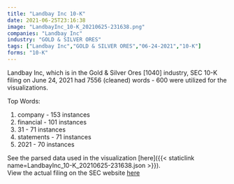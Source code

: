 ```yaml
---
title: "Landbay Inc 10-K"
date: 2021-06-25T23:16:38
image: "LandbayInc_10-K_20210625-231638.png"
companies: "Landbay Inc"
industry: "GOLD & SILVER ORES"
tags: ["Landbay Inc","GOLD & SILVER ORES","06-24-2021","10-K"]
forms: "10-K"
---
```

Landbay Inc, which is in the Gold & Silver Ores [1040] industry, SEC 10-K filing on June 24, 2021 had 7556 (cleaned) words - 600 were utilized for the visualizations.

Top Words:
1. company - 153 instances
2. financial - 101 instances
3. 31 - 71 instances
4. statements - 71 instances
5. 2021 - 70 instances


See the parsed data used in the visualization [here]({{< staticlink name=LandbayInc_10-K_20210625-231638.json >}}).  
View the actual filing on the SEC website [here](https://www.sec.gov/Archives/edgar/data/1672572/0001493152-21-015199.txt)